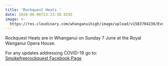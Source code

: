 ```yaml
---
title: 'Rockquest Heats '
date: 2020-06-06T23:23:38.929Z
image: >-
  https://res.cloudinary.com/whanganuihigh/image/upload/v1583704230/Events/Smokefree_Rockquest_2020.jpg
---
```

Rockquest Heats are in Whanganui on Sunday 7 June at the Royal Wanganui Opera House. 



For any updates addressing COVID-19 go to:  
[Smokefreerockquest Facebook Page](https://www.facebook.com/pg/rockquest/posts/)